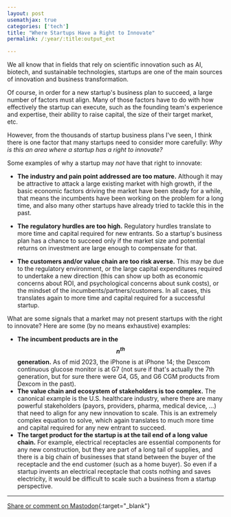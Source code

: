 ```yaml
---
layout: post
usemathjax: true
categories: ['tech']
title: "Where Startups Have a Right to Innovate"
permalink: /:year/:title:output_ext

---
```


We all know that in fields that rely on scientific innovation such as AI, biotech, and sustainable technologies, startups are one of the main sources of innovation and business transformation. 

Of course, in order for a new startup's business plan to succeed, a large number of factors must align. Many of those factors have to do with how effectively the startup can execute, such as the founding team's experience and expertise, their ability to raise capital, the size of their target market, etc.

However, from the thousands of startup business plans I've seen, I think there is one factor that many startups need to consider more carefully: *Why is this an area where a startup has a right to innovate?*

Some examples of why a startup may *not* have that right to innovate:
- **The industry and pain point addressed are too mature.** Although it may be attractive to attack a large existing market with high growth, if the basic economic factors driving the market have been steady for a while, that means the incumbents have been working on the problem for a long time, and also many other startups have already tried to tackle this in the past.

- **The regulatory hurdles are too high.** Regulatory hurdles translate to more time and capital required for new entrants. So a startup's business plan has a chance to succeed only if the market size and potential returns on investment are large enough to compensate for that.

- **The customers and/or value chain are too risk averse.** This may be due to the regulatory environment, or the large capital expenditures required to undertake a new direction (this can show up both as economic concerns about ROI, and psychological concerns about sunk costs), or the mindset of the incumbents/partners/customers. In all cases, this translates again to more time and capital required for a successful startup.

What are some signals that a market may not present startups with the right to innovate? Here are some (by no means exhaustive) examples:
- **The incumbent products are in the *$$\mathbf{n}^{\mathbf{th}}$$* generation.** As of mid 2023, the iPhone is at iPhone 14; the Dexcom continuous glucose monitor is at G7 (not sure if that's actually the 7th generation, but for sure there were G4, G5, and G6 CGM products from Dexcom in the past).
- **The value chain and ecosystem of stakeholders is too complex.** The canonical example is the U.S. healthcare industry, where there are many powerful stakeholders (payors, providers, pharma, medical device, ...) that need to align for any new innovation to scale. This is an extremely complex equation to solve, which again translates to much more time and capital required for any new entrant to succeed.
- **The target product for the startup is at the tail end of a long value chain.** For example, electrical receptacles are essential components for any new construction, but they are part of a long tail of supplies, and there is a big chain of businesses that stand between the buyer of the receptacle and the end customer (such as a home buyer). So even if a startup invents an electrical receptacle that costs nothing and saves electricity, it would be difficult to scale such a business from a startup perspective.



---

[Share or comment on Mastodon](https://hachyderm.io/@Sunfishstanford/110600480072828784){:target="_blank"}



